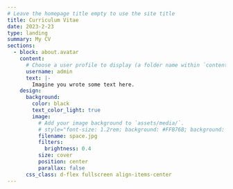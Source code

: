 ```yaml
---
# Leave the homepage title empty to use the site title
title: Curriculum Vitae
date: 2023-2-23
type: landing
summary: My CV
sections:
  - block: about.avatar
    content:
      # Choose a user profile to display (a folder name within `content/authors/`)
      username: admin
      text: |-
        Imagine you wrote some text here.
    design:
      background:
        color: black
        text_color_light: true
        image:
          # Add your image background to `assets/media/`.
          # style="font-size: 1.2rem; background: #FFB76B; background: linear-gradient(to right, #FFB76B 0%, #FFA73D 30%, #FF7C00 60%, #FF7F04 100%); -webkit-background-clip: text; -webkit-text-fill-color: transparent;"
          filename: space.jpg
          filters:
            brightness: 0.4
          size: cover
          position: center
          parallax: false
      css_class: d-flex fullscreen align-items-center
---
```


